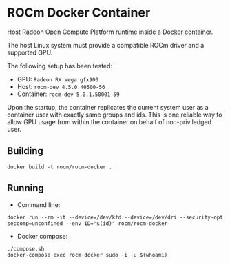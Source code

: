 # ROCm Docker Container

Host Radeon Open Compute Platform runtime inside a Docker container.

The host Linux system must provide a compatible ROCm driver and a supported GPU.

The following setup has been tested:

* GPU: `Radeon RX Vega gfx900` 
* Host: `rocm-dev 4.5.0.40500-56`
* Container: `rocm-dev 5.0.1.50001-59`

Upon the startup, the container replicates the current system user as a container user with exactly same groups and ids. This is one reliable way to allow GPU usage from within the container on behalf of non-priviledged user.

## Building

```
docker build -t rocm/rocm-docker .
```

## Running

* Command line:

```
docker run --rm -it --device=/dev/kfd --device=/dev/dri --security-opt seccomp=unconfined --env ID="$(id)" rocm/rocm-docker
```

* Docker compose:

```
./compose.sh
docker-compose exec rocm-docker sudo -i -u $(whoami)
```

